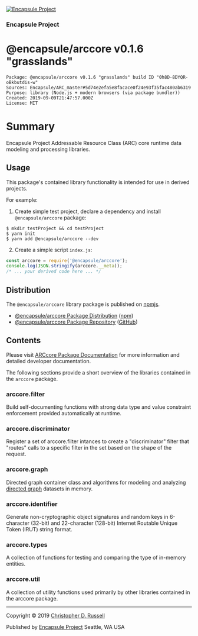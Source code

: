 [![Encapsule Project](https://encapsule.io/images/blue-burst-encapsule.io-icon-72x72.png "Encapsule Project")](https://encapsule.io)

### Encapsule Project

# @encapsule/arccore v0.1.6 "grasslands"

```
Package: @encapsule/arccore v0.1.6 "grasslands" build ID "0h8D-8DYQR-oBkbutdis-w"
Sources: Encapsule/ARC_master#5d74e2efa5e8facace0f24e93f35fac480ab6319
Purpose: library (Node.js + modern browsers (via package bundler))
Created: 2019-09-09T21:47:57.000Z
License: MIT
```

# Summary

Encapsule Project Addressable Resource Class (ARC) core runtime data modeling and processing libraries.

## Usage

This package's contained library functionality is intended for use in derived projects.

For example:

1. Create simple test project, declare a dependency and install `@encapsule/arccore` package:

```
$ mkdir testProject && cd testProject
$ yarn init
$ yarn add @encapsule/arccore --dev
```

2. Create a simple script `index.js`:

```JavaScript
const arccore = require('@encapsule/arccore');
console.log(JSON.stringify(arccore.__meta));
/* ... your derived code here ... */
```

## Distribution

The `@encapsule/arccore` library package is published on [npmjs](https://npmjs.com).

- [@encapsule/arccore Package Distribution](https://npmjs.com/package/@encapsule/arccore/v/0.1.6) ([npm](https://www.npmjs.com/@encapsule))
- [@encapsule/arccore Package Repository](https://github.com/Encapsule/arccore) ([GitHub](https://github.com/Encapsule))

## Contents

Please visit [ARCcore Package Documentation](https://encapsule.io/docs/ARCcore) for more information and detailed developer documentation.

The following sections provide a short overview of the libraries contained in the `arccore` package.

### arccore.filter

Build self-documenting functions with strong data type and value constraint enforcement provided automatically at runtime.

### arccore.discriminator

Register a set of arccore.filter intances to create a "discriminator" filter that "routes" calls to a specific filter in the set based on the shape of the request.

### arccore.graph

Directed graph container class and algorithms for modeling and analyzing [directed graph](https://en.wikipedia.org/wiki/Directed_graph) datasets in memory.

### arccore.identifier

Generate non-cryptographic object signatures and random keys in 6-character (32-bit) and 22-character (128-bit) Internet Routable Unique Token (IRUT) string format.

### arccore.types

A collection of functions for testing and comparing the type of in-memory entities.

### arccore.util

A collection of utility functions used primarily by other libraries contained in the arccore package.

<hr>

Copyright &copy; 2019 [Christopher D. Russell](http://chrisrussell.net)

Published by [Encapsule Project](https://encapsule.io) Seattle, WA USA